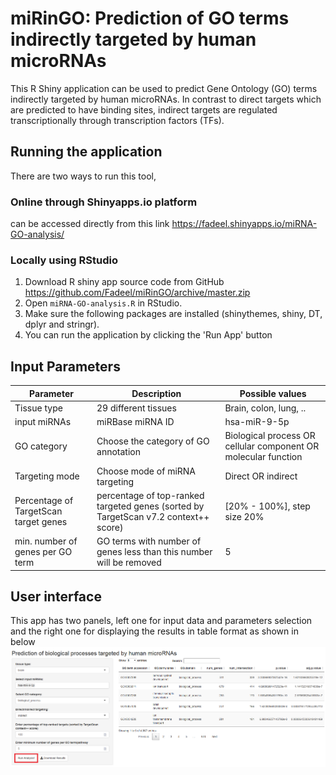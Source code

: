 # miRinGO: Prediction of GO terms indirectly targeted by human microRNAs 
This R Shiny application can be used to predict Gene Ontology (GO) terms indirectly targeted by human microRNAs. In contrast to direct targets which are predicted to have binding sites, indirect targets are regulated transcriptionally through transcription factors (TFs). 


## Running the application
There are two ways to run this tool,
### Online through Shinyapps.io platform
can be accessed directly from this link https://fadeel.shinyapps.io/miRNA-GO-analysis/  
### Locally using RStudio
 1. Download R shiny app source code from GitHub https://github.com/Fadeel/miRinGO/archive/master.zip
 2. Open `miRNA-GO-analysis.R` in RStudio.
 3. Make sure the following packages are installed (shinythemes, shiny, DT, dplyr and stringr).
 4.  You can run the application by clicking the 'Run App' button

## Input Parameters
|      Parameter        |Description                          |Possible values                         |
|----------------|-------------------------------|-----------------------------|
|Tissue type	 |29 different tissues         |Brain, colon, lung,  ..           |
|input miRNAs    |miRBase miRNA ID            | hsa-miR-9-5p         |
|GO category     |Choose the category of GO annotation | Biological process OR cellular component OR molecular function|
|Targeting mode	 |Choose mode of miRNA targeting  |  Direct OR indirect   |  
|Percentage of TargetScan target genes	 |		percentage of top-ranked targeted genes (sorted by TargetScan v7.2 context++ score)		|[20% - 100%], step size 20% |
| min. number of genes per GO term |   GO terms with number of genes less than this number will be removed|  5|

## User interface 
This app has two panels, left one for input data and parameters selection and the right one for displaying the results in table format as shown in below ![example run](https://raw.githubusercontent.com/Fadeel/miRNA-GO-analysis/master/example.PNG)
